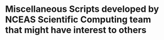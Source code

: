 # Miscellaneous Scripts developed by NCEAS Scientific Computing team that might have interest to others



